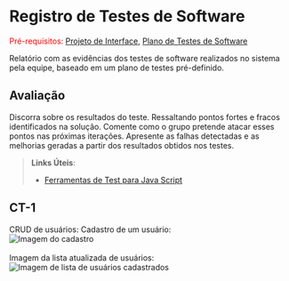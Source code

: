 # Registro de Testes de Software

<span style="color:red">Pré-requisitos: <a href="3-Projeto de Interface.md"> Projeto de Interface</a></span>, <a href="8-Plano de Testes de Software.md"> Plano de Testes de Software</a>

Relatório com as evidências dos testes de software realizados no sistema pela equipe, baseado em um plano de testes pré-definido.

## Avaliação

Discorra sobre os resultados do teste. Ressaltando pontos fortes e fracos identificados na solução. Comente como o grupo pretende atacar esses pontos nas próximas iterações. Apresente as falhas detectadas e as melhorias geradas a partir dos resultados obtidos nos testes.

> **Links Úteis**:
> - [Ferramentas de Test para Java Script](https://geekflare.com/javascript-unit-testing/)

## CT-1
CRUD de usuários:
Cadastro de um usuário:<br>
![Imagem do cadastro](https://github.com/user-attachments/assets/0bff1174-af2a-48a5-9932-d98629bc5db2)
<br><br>
Imagem da lista atualizada de usuários:<br>
![Imagem de lista de usuários cadastrados](https://github.com/user-attachments/assets/2b46e599-e28d-4694-95c3-de0c150adfbb)

